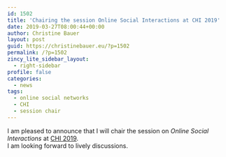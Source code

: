 ```yaml
---
id: 1502
title: 'Chairing the session Online Social Interactions at CHI 2019'
date: 2019-03-27T08:00:44+00:00
author: Christine Bauer
layout: post
guid: https://christinebauer.eu/?p=1502
permalink: /?p=1502
zincy_lite_sidebar_layout:
  - right-sidebar
profile: false
categories:
  - news
tags:
  - online social networks
  - CHI
  - session chair
---
```

I am pleased to announce that I will chair the session on _Online Social Interactions_ at <a href="https://chi2019.acm.org" rel="noopener noreferrer" target="_blank">CHI 2019</a>.  
I am looking forward to lively discussions.